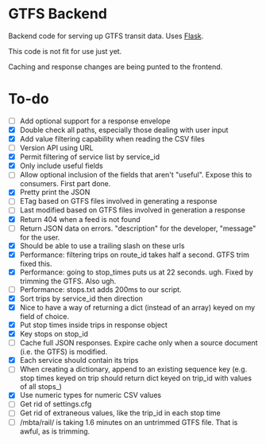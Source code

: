 GTFS Backend
============

Backend code for serving up GTFS transit data. Uses [Flask](http://flask.pocoo.org).

This code is not fit for use just yet.

Caching and response changes are being punted to the frontend. 

To-do
=====

- [ ] Add optional support for a response envelope
- [x] Double check all paths, especially those dealing with user input
- [x] Add value filtering capability when reading the CSV files
- [ ] Version API using URL
- [x] Permit filtering of service list by service_id
- [x] Only include useful fields
- [ ] Allow optional inclusion of the fields that aren't "useful". Expose this to consumers. First part done.
- [x] Pretty print the JSON
- [ ] ETag based on GTFS files involved in generating a response
- [ ] Last modified based on GTFS files involved in generation a response
- [x] Return 404 when a feed is not found
- [ ] Return JSON data on errors. "description" for the developer, "message" for the user.
- [x] Should be able to use a trailing slash on these urls
- [x] Performance: filtering trips on route_id takes half a second. GTFS trim fixed this.
- [x] Performance: going to stop_times puts us at 22 seconds. ugh. Fixed by trimming the GTFS. Also ugh.
- [ ] Performance: stops.txt adds 200ms to our script.
- [x] Sort trips by service_id then direction
- [x] Nice to have a way of returning a dict (instead of an array) keyed on my field of choice. 
- [x] Put stop times inside trips in response object
- [x] Key stops on stop_id
- [ ] Cache full JSON responses. Expire cache only when a source document (i.e. the GTFS) is modified.
- [x] Each service should contain its trips
- [ ] When creating a dictionary, append to an existing sequence key (e.g. stop times keyed on trip should return dict keyed on trip_id with values of all stops_)
- [x] Use numeric types for numeric CSV values
- [ ] Get rid of settings.cfg
- [ ] Get rid of extraneous values, like the trip_id in each stop time
- [ ] /mbta/rail/ is taking 1.6 minutes on an untrimmed GTFS file. That is awful, as is trimming.